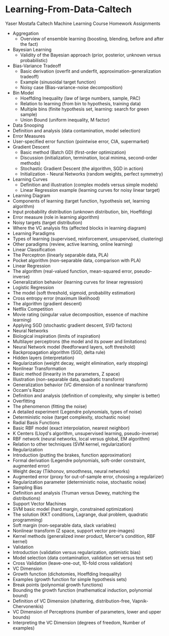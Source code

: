 # Learning-From-Data-Caltech
Yaser Mostafa Caltech Machine Learning Course Homework Assignments


* Aggregation
  * Overview of ensemble learning (boosting, blending, before and after the fact)
* Bayesian Learning
  * Validity of the Bayesian approach (prior, posterior, unknown versus probabilistic)
* Bias-Variance Tradeoff
  * Basic derivation (overfit and underfit, approximation-generalization tradeoff)
  * Example (sinusoidal target function)
  * Noisy case (Bias-variance-noise decomposition)
* Bin Model
  * Hoeffding Inequality (law of large numbers, sample, PAC)
  * Relation to learning (from bin to hypothesis, training data)
  * Multiple bins (finite hypothesis set, learning: search for green sample)
  * Union Bound (uniform inequality, M factor)
* Data Snooping
 * Definition and analysis (data contamination, model selection)
* Error Measures
 * User-specified error function (pointwise error, CIA, supermarket)
* Gradient Descent
  * Basic method (Batch GD) (first-order optimization)
  * Discussion (initialization, termination, local minima, second-order methods)
  * Stochastic Gradient Descent (the algorithm, SGD in action)
  * Initialization - Neural Networks (random weights, perfect symmetry)
* Learning Curves
  * Definition and illustration (complex models versus simple models)
  * Linear Regression example (learning curves for noisy linear target)
* Learning Diagram
 * Components of learning (target function, hypothesis set, learning algorithm)
 * Input probability distribution (unknown distribution, bin, Hoeffding)
* Error measure (role in learning algorithm)
 * Noisy targets (target distribution)
 * Where the VC analysis fits (affected blocks in learning diagram)
* Learning Paradigms
 * Types of learning (supervised, reinforcement, unsupervised, clustering)
 * Other paradigms (review, active learning, online learning)
* Linear Classification
 * The Perceptron (linearly separable data, PLA)
 * Pocket algorithm (non-separable data, comparison with PLA)
 * Linear Regression
 * The algorithm (real-valued function, mean-squared error, pseudo-inverse)
 * Generalization behavior (learning curves for linear regression)
* Logistic Regression
 * The model (soft threshold, sigmoid, probability estimation)
 * Cross entropy error (maximum likelihood)
 * The algorithm (gradient descent)
* Netflix Competition
 * Movie rating (singular value decomposition, essence of machine learning)
 * Applying SGD (stochastic gradient descent, SVD factors)
* Neural Networks
 * Biological inspiration (limits of inspiration)
 * Multilayer perceptrons (the model and its power and limitations)
 * Neural Network model (feedforward layers, soft threshold)
 * Backpropagation algorithm (SGD, delta rule)
 * Hidden layers (interpretation)
 * Regularization (weight decay, weight elimination, early stopping)
* Nonlinear Transformation
 * Basic method (linearity in the parameters, Z space)
 * Illustration (non-separable data, quadratic transform)
 * Generalization behavior (VC dimension of a nonlinear transform)
* Occam's Razor
 * Definition and analysis (definition of complexity, why simpler is better)
* Overfitting
 * The phenomenon (fitting the noise)
 * A detailed experiment (Legendre polynomials, types of noise)
 * Deterministic noise (target complexity, stochastic noise)
* Radial Basis Functions
 * Basic RBF model (exact interpolation, nearest neighbor)
 * K Centers (Lloyd's algorithm, unsupervised learning, pseudo-inverse)
 * RBF network (neural networks, local versus global, EM algorithm)
 * Relation to other techniques (SVM kernel, regularization)
* Regularization
 * Introduction (putting the brakes, function approximation)
 * Formal derivation (Legendre polynomials, soft-order constraint, augmented error)
 * Weight decay (Tikhonov, smoothness, neural networks)
 * Augmented error (proxy for out-of-sample error, choosing a regularizer)
 * Regularization parameter (deterministic noise, stochastic noise)
* Sampling Bias
 * Definition and analysis (Truman versus Dewey, matching the distributions)
* Support Vector Machines
 * SVM basic model (hard margin, constrained optimization)
 * The solution (KKT conditions, Lagrange, dual problem, quadratic programming)
 * Soft margin (non-separable data, slack variables)
 * Nonlinear transform (Z space, support vector pre-images)
 * Kernel methods (generalized inner product, Mercer's condition, RBF kernel)
* Validation
 * Introduction (validation versus regularization, optimistic bias)
 * Model selection (data contamination, validation set versus test set)
 * Cross Validation (leave-one-out, 10-fold cross validation)
* VC Dimension
 * Growth function (dichotomies, Hoeffding Inequality)
 * Examples (growth function for simple hypothesis sets)
 * Break points (polynomial growth functions)
 * Bounding the growth function (mathematical induction, polynomial bound)
 * Definition of VC Dimension (shattering, distribution-free, Vapnik-Chervonenkis)
 * VC Dimension of Perceptrons (number of parameters, lower and upper bounds)
 * Interpreting the VC Dimension (degrees of freedom, Number of examples)
